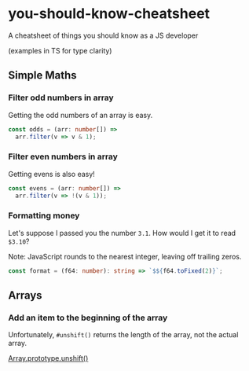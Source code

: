 # you-should-know-cheatsheet
A cheatsheet of things you should know as a JS developer

(examples in TS for type clarity)

## Simple Maths

### Filter odd numbers in array

Getting the odd numbers of an array is easy.

```ts
const odds = (arr: number[]) =>
  arr.filter(v => v & 1);
```

### Filter even numbers in array

Getting evens is also easy!

```ts
const evens = (arr: number[]) =>
  arr.filter(v => !(v & 1));
```

### Formatting money

Let's suppose I passed you the number `3.1`. How would I get
it to read `$3.10`?

Note: JavaScript rounds to the nearest integer, leaving off
trailing zeros.

```ts
const format = (f64: number): string => `$${f64.toFixed(2)}`;
```

## Arrays

### Add an item to the beginning of the array

Unfortunately, `#unshift()` returns the length of the array,
not the actual array.

[Array.prototype.unshift()](https://developer.mozilla.org/en-US/docs/Web/JavaScript/Reference/Global_Objects/Array/unshift)

